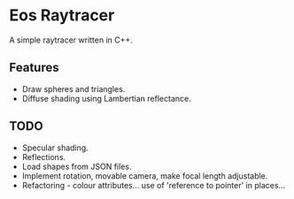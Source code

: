 Eos Raytracer
=============

A simple raytracer written in C++.

Features
--------
* Draw spheres and triangles.
* Diffuse shading using Lambertian reflectance.

TODO
----
* Specular shading.
* Reflections.
* Load shapes from JSON files.
* Implement rotation, movable camera, make focal length adjustable.
* Refactoring - colour attributes... use of 'reference to pointer' in places...

